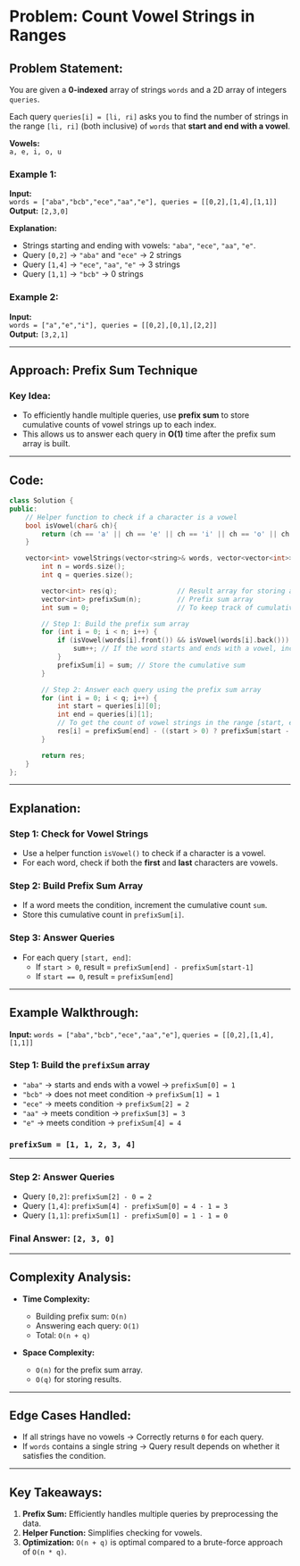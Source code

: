 
# Problem: Count Vowel Strings in Ranges

## Problem Statement:
You are given a **0-indexed** array of strings `words` and a 2D array of integers `queries`. 

Each query `queries[i] = [li, ri]` asks you to find the number of strings in the range `[li, ri]` (both inclusive) of `words` that **start and end with a vowel**.

**Vowels:**  
`a, e, i, o, u`

### Example 1:
**Input:**  
`words = ["aba","bcb","ece","aa","e"], queries = [[0,2],[1,4],[1,1]]`  
**Output:** `[2,3,0]`

**Explanation:**  
- Strings starting and ending with vowels: `"aba"`, `"ece"`, `"aa"`, `"e"`.  
- Query `[0,2]` → `"aba"` and `"ece"` → 2 strings  
- Query `[1,4]` → `"ece"`, `"aa"`, `"e"` → 3 strings  
- Query `[1,1]` → `"bcb"` → 0 strings  

### Example 2:
**Input:**  
`words = ["a","e","i"], queries = [[0,2],[0,1],[2,2]]`  
**Output:** `[3,2,1]`

---

## Approach: Prefix Sum Technique
### Key Idea:
- To efficiently handle multiple queries, use **prefix sum** to store cumulative counts of vowel strings up to each index.
- This allows us to answer each query in **O(1)** time after the prefix sum array is built.

---

## Code:
```cpp
class Solution {
public:
    // Helper function to check if a character is a vowel
    bool isVowel(char& ch){
        return (ch == 'a' || ch == 'e' || ch == 'i' || ch == 'o' || ch == 'u');
    }

    vector<int> vowelStrings(vector<string>& words, vector<vector<int>>& queries) {
        int n = words.size();
        int q = queries.size();

        vector<int> res(q);               // Result array for storing answers
        vector<int> prefixSum(n);         // Prefix sum array
        int sum = 0;                      // To keep track of cumulative count of valid strings

        // Step 1: Build the prefix sum array
        for (int i = 0; i < n; i++) {
            if (isVowel(words[i].front()) && isVowel(words[i].back())) {
                sum++; // If the word starts and ends with a vowel, increment sum
            }
            prefixSum[i] = sum; // Store the cumulative sum
        }

        // Step 2: Answer each query using the prefix sum array
        for (int i = 0; i < q; i++) {
            int start = queries[i][0];
            int end = queries[i][1];
            // To get the count of vowel strings in the range [start, end]
            res[i] = prefixSum[end] - ((start > 0) ? prefixSum[start - 1] : 0);
        }

        return res;
    }
};
````

---

## Explanation:

### **Step 1: Check for Vowel Strings**

- Use a helper function `isVowel()` to check if a character is a vowel.
- For each word, check if both the **first** and **last** characters are vowels.

### **Step 2: Build Prefix Sum Array**

- If a word meets the condition, increment the cumulative count `sum`.
- Store this cumulative count in `prefixSum[i]`.

### **Step 3: Answer Queries**

- For each query `[start, end]`:
    - If `start > 0`, result = `prefixSum[end] - prefixSum[start-1]`
    - If `start == 0`, result = `prefixSum[end]`

---

## Example Walkthrough:

**Input:** `words = ["aba","bcb","ece","aa","e"]`, `queries = [[0,2],[1,4],[1,1]]`

### Step 1: Build the `prefixSum` array

- `"aba"` → starts and ends with a vowel → `prefixSum[0] = 1`
- `"bcb"` → does not meet condition → `prefixSum[1] = 1`
- `"ece"` → meets condition → `prefixSum[2] = 2`
- `"aa"` → meets condition → `prefixSum[3] = 3`
- `"e"` → meets condition → `prefixSum[4] = 4`

### `prefixSum = [1, 1, 2, 3, 4]`

---

### Step 2: Answer Queries

- Query `[0,2]`: `prefixSum[2] - 0 = 2`
- Query `[1,4]`: `prefixSum[4] - prefixSum[0] = 4 - 1 = 3`
- Query `[1,1]`: `prefixSum[1] - prefixSum[0] = 1 - 1 = 0`

### Final Answer: `[2, 3, 0]`

---

## **Complexity Analysis:**

- **Time Complexity:**
    
    - Building prefix sum: `O(n)`
    - Answering each query: `O(1)`
    - Total: `O(n + q)`
- **Space Complexity:**
    
    - `O(n)` for the prefix sum array.
    - `O(q)` for storing results.

---

## **Edge Cases Handled:**

- If all strings have no vowels → Correctly returns `0` for each query.
- If `words` contains a single string → Query result depends on whether it satisfies the condition.

---

## **Key Takeaways:**

1. **Prefix Sum:** Efficiently handles multiple queries by preprocessing the data.
2. **Helper Function:** Simplifies checking for vowels.
3. **Optimization:** `O(n + q)` is optimal compared to a brute-force approach of `O(n * q)`.

